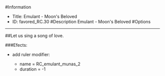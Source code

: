 #Information
 - Title: Emulant - Moon's Beloved
 - ID: favored_RC.30
#Description
Emulant - Moon's Beloved
#Options

___
##Let us sing a song of love.

###Efects:<ul><li>add ruler modifier:</li><ul><li>name = RC_emulant_munas_2</li><li>duration = -1</li></ul></ul>
